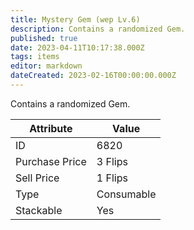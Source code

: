 ```yaml
---
title: Mystery Gem (wep Lv.6)
description: Contains a randomized Gem.
published: true
date: 2023-04-11T10:17:38.000Z
tags: items
editor: markdown
dateCreated: 2023-02-16T00:00:00.000Z
---
```


Contains a randomized Gem.

|Attribute|Value|
|-|-|
|ID|6820|
|Purchase Price|3 Flips|
|Sell Price|1 Flips|
|Type|Consumable|
|Stackable|Yes|

